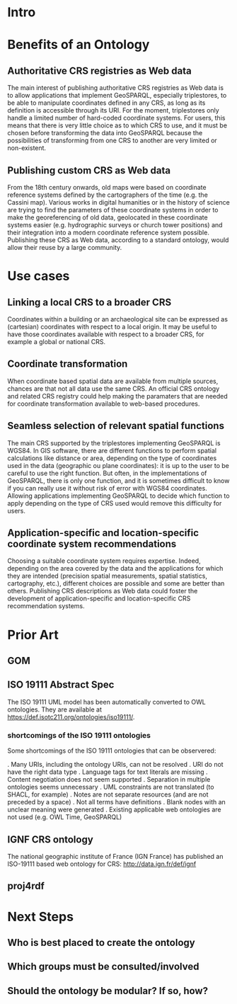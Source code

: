 # Intro

# Benefits of an Ontology
## Authoritative CRS registries as Web data
The main interest of publishing authoritative CRS registries as Web data is to allow applications that implement GeoSPARQL, especially triplestores, to be able to manipulate coordinates defined in any CRS, as long as its definition is accessible through its URI. For the moment, triplestores only handle a limited number of hard-coded coordinate systems. For users, this means that there is very little choice as to which CRS to use, and it must be chosen before transforming the data into GeoSPARQL because the possibilities of transforming from one CRS to another are very limited or non-existent.

## Publishing custom CRS as Web data
From the 18th century onwards, old maps were based on coordinate reference systems defined by the cartographers of the time (e.g. the Cassini map). Various works in digital humanities or in the history of science are trying to find the parameters of these coordinate systems in order to make the georeferencing of old data, geolocated in these coordinate systems easier (e.g. hydrographic surveys or church tower positions) and their integration into a modern coordinate reference system possible. Publishing these CRS as Web data, according to a standard ontology, would allow their reuse by a large community.


# Use cases

## Linking a local CRS to a broader CRS
Coordinates within a building or an archaeological site can be expressed as (cartesian) coordinates with respect to a local origin. It may be useful to have those coordinates available with respect to a broader CRS, for example a global or national CRS.

## Coordinate transformation
When coordinate based spatial data are available from multiple sources, chances are that not all data use the same CRS.
An official CRS ontology and related CRS registry could help making the paramaters that are needed for coordinate transformation available to web-based procedures.

## Seamless selection of relevant spatial functions
The main CRS supported by the triplestores implementing GeoSPARQL is WGS84. In GIS software, there are different functions to perform spatial calculations like distance or area, depending on the type of coordinates used in the data (geographic ou plane coordinates): it is up to the user to be careful to use the right function. But often, in the implementations of GeoSPARQL, there is only one function, and it is sometimes difficult to know if you can really use it without risk of error with WGS84 coordinates. Allowing applications implementing GeoSPARQL to decide which function to apply depending on the type of CRS used would remove this difficulty for users.

## Application-specific and location-specific coordinate system recommendations
Choosing a suitable coordinate system requires expertise. Indeed, depending on the area covered by the data and the applications for which they are intended (precision spatial measurements, spatial statistics, cartography, etc.), different choices are possible and some are better than others. Publishing CRS descriptions as Web data could foster the development of application-specific and location-specific CRS recommendation systems.


# Prior Art

## GOM

## ISO 19111 Abstract Spec

The ISO 19111 UML model has been automatically converted to OWL ontologies. They are available at https://def.isotc211.org/ontologies/iso19111/.

### shortcomings of the ISO 19111 ontologies
Some shortcomings of the ISO 19111 ontologies that can be observered:

. Many URIs, including the ontology URIs, can not be resolved
. URI do not have the right data type
. Language tags for text literals are missing
. Content negotiation does not seem supported
. Separation in multiple ontologies seems unnecessary
. UML constraints are not translated (to SHACL, for example)
. Notes are not separate resources (and are not preceded by a space)
. Not all terms have definitions
. Blank nodes with an unclear meaning were generated
. Existing applicable web ontologies are not used (e.g. OWL Time, GeoSPARQL)

## IGNF CRS ontology
The national geographic institute of France (IGN France) has published an ISO-19111 based web ontology for CRS: http://data.ign.fr/def/ignf 

## proj4rdf

# Next Steps

## Who is best placed to create the ontology

## Which groups must be consulted/involved

## Should the ontology be modular? If so, how?
